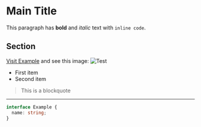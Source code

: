# Main Title

This paragraph has **bold** and *italic* text with `inline code`.

## Section

[Visit Example](https://example.com) and see this image: ![Test](test.jpg)

- First item
- Second item

> This is a blockquote

---

```typescript
interface Example {
  name: string;
}
```